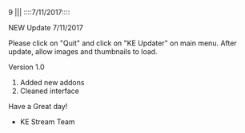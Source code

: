 9
||| 
::::7/11/2017::::

NEW Update 7/11/2017

Please click on "Quit" and click on  "KE Updater" on main menu. After update, allow images and thumbnails to load.

Version 1.0
  1. Added new addons
  2. Cleaned interface 

Have a Great day!

- KE Stream Team
